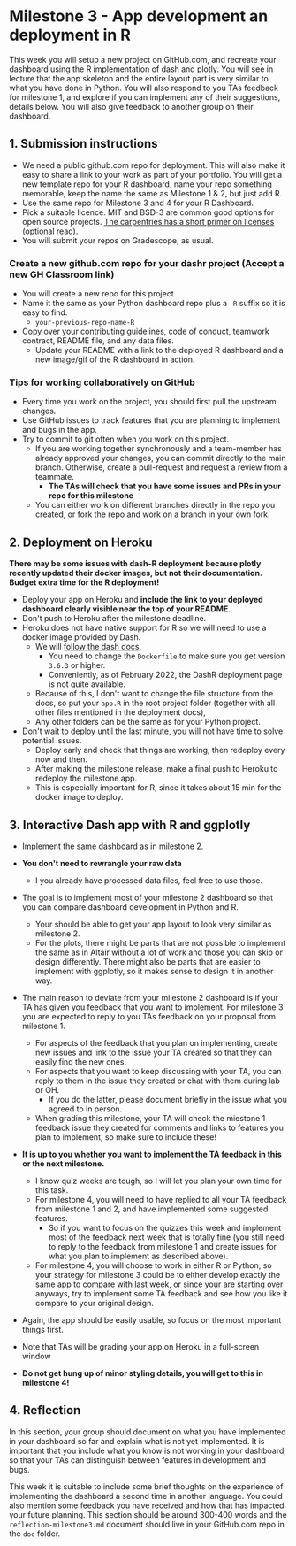 # Milestone 3 - App development an deployment in R

This week you will setup a new project on GitHub.com, and recreate your dashboard using the R implementation of dash and plotly.
You will see in lecture that the app skeleton and the entire layout part is very similar to what you have done in Python.
You will also respond to you TAs feedback for milestone 1, and explore if you can implement any of their suggestions, details below.
You will also give feedback to another group on their dashboard.

## 1. Submission instructions

- We need a public github.com repo for deployment. This will also make it easy to share a link to your work as part of your portfolio. You will get a new template repo for your R dashboard, name your repo something memorable, keep the name the same as Milestone 1 & 2, but just add R.
- Use the same repo for Milestone 3 and 4 for your R Dashboard.
- Pick a suitable licence. MIT and BSD-3 are common good options for open source projects. [The carpentries has a short primer on licenses](http://swcarpentry.github.io/git-novice/11-licensing/index.html) (optional read).
- You will submit your repos on Gradescope, as usual.

### Create a new github.com repo for your dashr project (Accept a new GH Classroom link)

- You will create a new repo for this project
- Name it the same as your Python dashboard repo plus a `-R` suffix so it is easy to find.
    - `your-previous-repo-name-R`
- Copy over your contributing guidelines, code of conduct, teamwork contract, README file, and any data files.
    - Update your README with a link to the deployed R dashboard and a new image/gif of the R dashboard in action.

### Tips for working collaboratively on GitHub

- Every time you work on the project, you should first pull the upstream changes.
- Use GitHub issues to track features that you are planning to implement
  and bugs in the app.
- Try to commit to git often when you work on this project.
    - If you are working together synchronously
      and a team-member has already approved your changes,
      you can commit directly to the main branch.
      Otherwise, create a pull-request and request a review from a teammate.
        - **The TAs will check that you have some issues and PRs in your repo for this milestone**
    - You can either work on different branches directly in the repo you created,
      or fork the repo and work on a branch in your own fork.

## 2. Deployment on Heroku

**There may be some issues with dash-R deployment because plotly recently updated their docker images, but not their documentation.
Budget extra time for the R deployment!**

- Deploy your app on Heroku and **include the link to your deployed dashboard clearly visible near the top of your README**.
- Don't push to Heroku after the milestone deadline.
- Heroku does not have native support for R so we will need to use a docker image provided by Dash.
    - We will [follow the dash docs](https://dashr.plotly.com/deployment).
        - You need to change the `Dockerfile` to make sure you get version `3.6.3` or higher.
        - Conveniently, as of February 2022, the DashR deployment page is not quite available.
    - Because of this, I don't want to change the file structure from the docs, so put your `app.R` in the root project folder (together with all other files mentioned in the deployment docs),
    - Any other folders can be the same as for your Python project.
- Don't wait to deploy until the last minute, you will not have time to solve potential issues.
    - Deploy early and check that things are working, then redeploy every now and then.
    - After making the milestone release, make a final push to Heroku to redeploy the milestone app.
    - This is especially important for R, since it takes about 15 min for the docker image to deploy.

## 3. Interactive Dash app with R and ggplotly

- Implement the same dashboard as in milestone 2.
- **You don't need to rewrangle your raw data**
    - I you already have processed data files, feel free to use those.
- The goal is to implement most of your milestone 2 dashboard so that you can compare dashboard development in Python and R.
    - Your should be able to get your app layout to look very similar as milestone 2.
    - For the plots, there might be parts that are not possible to implement the same as in Altair without a lot of work and those you can skip or design differently. There might also be parts that are easier to implement with ggplotly, so it makes sense to design it in another way.
- The main reason to deviate from your milestone 2 dashboard is if your TA has given you feedback that you want to implement. For milestone 3 you are expected to reply to you TAs feedback on your proposal from milestone 1.
    - For aspects of the feedback that you plan on implementing, create new issues and link to the issue your TA created so that they can easily find the new ones.
    - For aspects that you want to keep discussing with your TA, you can reply to them in the issue they created or chat with them during lab or OH.
        - If you do the latter, please document briefly in the issue what you agreed to in person.
    - When grading this milestone, your TA will check the miestone 1 feedback issue they created for comments and links to features you plan to implement, so make sure to include these!

- **It is up to you whether you want to implement the TA feedback in this or the next milestone.**
    - I know quiz weeks are tough, so I will let you plan your own time for this task.
    - For milestone 4, you will need to have replied to all your TA feedback from milestone 1 and 2, and have implemented some suggested features.
        - So if you want to focus on the quizzes this week and implement most of the feedback next week that is totally fine (you still need to reply to the feedback from milestone 1 and create issues for what you plan to implement as described above).
    - For milestone 4, you will choose to work in either R or Python, so your strategy for milestone 3 could be to either develop exactly the same app to compare with last week, or since your are starting over anyways, try to implement some TA feedback and see how you like it compare to your original design.
- Again, the app should be easily usable, so focus on the most important things first.
- Note that TAs will be grading your app on Heroku in a full-screen window
- **Do not get hung up of minor styling details, you will get to this in milestone 4!**

## 4. Reflection

In this section, your group should document on what you have implemented in your dashboard so far and explain what is not yet implemented.
It is important that you include what you know is not working in your dashboard, so that your TAs can distinguish between features in development and bugs.

This week it is suitable to include some brief thoughts on the experience of implementing the dashboard a second time in another language.
You could also mention some feedback you have received and how that has impacted your future planning.
This section should be around 300-400 words and the `reflection-milestone3.md` document should live in your GitHub.com repo in the `doc` folder.